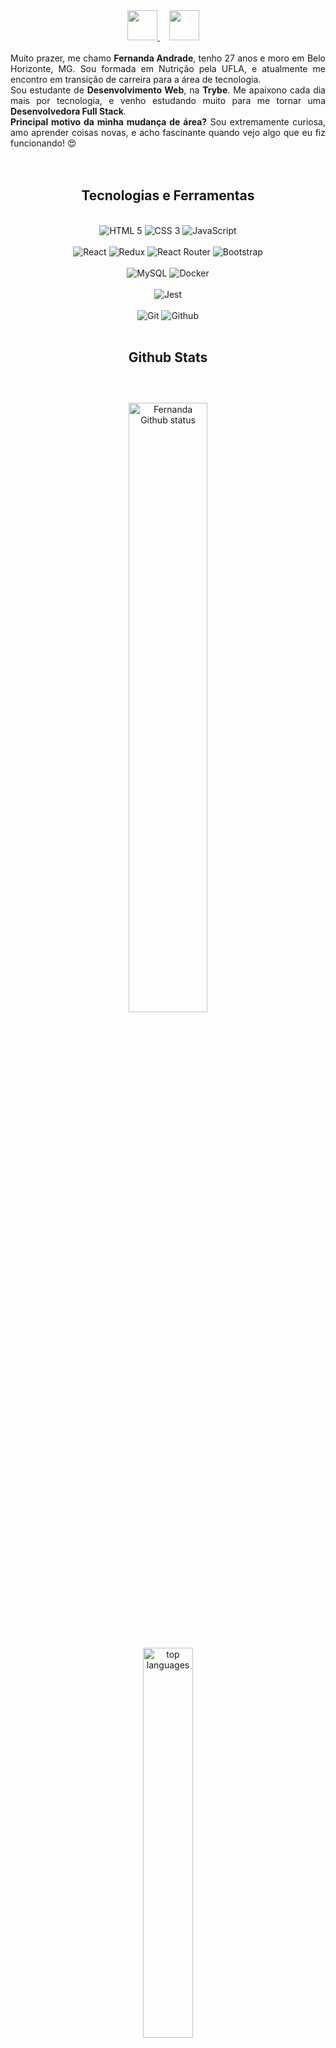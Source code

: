 <div align="center">
  <a href="https://github.com/Fernanda9421" target="_blank" style="margin-right: 15px;">
    <img src="https://cdn.iconscout.com/icon/free/png-256/github-108-438008.png" width="48px" height="48px">
  </a>
  <a href="https://www.linkedin.com/in/fernandaacarvalho/" target="_blank" style="margin-right: 15px;">
    <img src="https://i.ibb.co/Kx2GSrT/linkedin.png" width="48px" height="48px">
  </a>
</div>
<br />
<div align="justify">
  Muito prazer, me chamo <strong>Fernanda Andrade</strong>, tenho 27 anos e moro em Belo Horizonte, MG. Sou formada em Nutrição pela UFLA, e atualmente me encontro em transição de carreira para a área de tecnologia.
</div>
<div align="justify">
  Sou estudante de <strong>Desenvolvimento Web</strong>, na <strong>Trybe</strong>.
  Me apaixono cada dia mais por tecnologia, e venho estudando muito para me tornar uma <strong>Desenvolvedora Full Stack</strong>.
</div>
<div align="justify">
  <strong>Principal motivo da minha mudança de área?</strong> Sou extremamente curiosa, amo aprender coisas novas, e acho fascinante quando vejo algo que eu fiz funcionando!  😍
</div>

<br />
<br />

<div align="center">
  <h2>Tecnologias e Ferramentas</h2>
  <br />
  <div>
    <img src="https://img.shields.io/badge/HTML5-E34F26?style=for-the-badge&logo=html5&logoColor=white" alt="HTML 5">
    <img src="https://img.shields.io/badge/CSS3-1572B6?style=for-the-badge&logo=css3&logoColor=white" alt="CSS 3">
    <img src="https://img.shields.io/badge/JavaScript-323330?style=for-the-badge&logo=javascript&logoColor=F7DF1E" alt="JavaScript">
  </div>
  <br />
  <div>
    <img src="	https://img.shields.io/badge/React-20232A?style=for-the-badge&logo=react&logoColor=61DAFB" alt="React">
    <img src="https://img.shields.io/badge/Redux-593D88?style=for-the-badge&logo=redux&logoColor=white" alt="Redux">
    <img src="https://img.shields.io/badge/React_Router-CA4245?style=for-the-badge&logo=react-router&logoColor=white" alt="React Router">
    <img src="	https://img.shields.io/badge/Bootstrap-563D7C?style=for-the-badge&logo=bootstrap&logoColor=white" alt="Bootstrap">
  </div>
  <br />
  <div>
    <img src="https://img.shields.io/badge/MySQL-005C84?style=for-the-badge&logo=mysql&logoColor=white" alt="MySQL">
    <img src="	https://img.shields.io/badge/Docker-2CA5E0?style=for-the-badge&logo=docker&logoColor=white" alt="Docker">
  </div>
  <br />
  <div>
    <img src="https://img.shields.io/badge/Jest-C21325?style=for-the-badge&logo=jest&logoColor=white" alt="Jest">
  </div>
  <br />
  <div>
    <img src="https://img.shields.io/badge/GIT-E44C30?style=for-the-badge&logo=git&logoColor=white" alt="Git">
    <img src="https://img.shields.io/badge/GitHub-100000?style=for-the-badge&logo=github&logoColor=white" alt="Github">
  </div>
  <br />
</div>

<div align="center">
  <h2>Github Stats</h2>
  <br />
  <div>
    <img style="margin-top: 25px; width: 50%;" src="https://github-readme-stats.vercel.app/api?username=Fernanda9421&show_icons=true&theme=dark" alt="Fernanda Github status"/>
  </div>
  <br />
  <div>
    <img style="margin-top: 25px; width: 40%" src="https://github-readme-stats.vercel.app/api/top-langs/?username=Fernanda9421&layout=compact&theme=dark" alt="top languages" />
  </div>
</div>
